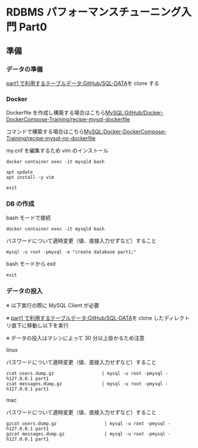 # RDBMS パフォーマンスチューニング入門 Part0

## 準備

### データの準備

[part1 で利用するテーブルデータ:GitHub/SQL-DATA](https://github.com/hironomiu/SQL-DATA)を clone する

### Docker

Dockerfile を作成し構築する場合はこちら[MySQL:GitHub/Docker-DockerCompose-Training/recipe-mysql-dockerfile](https://github.com/hironomiu/Docker-DockerCompose-Training/tree/main/recipe-mysql-dockerfile)

コマンドで構築する場合はこちら[MySQL:Docker-DockerCompose-Training/recipe-mysql-no-dockerfile](https://github.com/hironomiu/Docker-DockerCompose-Training/tree/main/recipe-mysql-no-dockerfile)

my.cnf を編集するため vim のインストール

```
docker container exec -it mysqld bash

apt update
apt install -y vim

exit
```

### DB の作成

bash モードで接続

```
docker container exec -it mysqld bash
```

パスワードについて適時変更（値、直接入力せずなど）すること

```
mysql -u root -pmysql -e "create database part1;"
```

bash モードから exit

```
exit
```

### データの投入

※ 以下実行の際に MySQL Client が必要

※ [part1 で利用するテーブルデータ:GitHub/SQL-DATA](https://github.com/hironomiu/SQL-DATA)を clone したディレクトリ直下に移動し以下を実行

※ データの投入はマシンによって 30 分以上掛かるため注意

linux

パスワードについて適時変更（値、直接入力せずなど）すること

```
zcat users.dump.gz                  | mysql -u root -pmysql -h127.0.0.1 part1
zcat messages.dump.gz               | mysql -u root -pmysql -h127.0.0.1 part1
```

mac

パスワードについて適時変更（値、直接入力せずなど）すること

```
gzcat users.dump.gz                  | mysql -u root -pmysql -h127.0.0.1 part1
gzcat messages.dump.gz               | mysql -u root -pmysql -h127.0.0.1 part1
```
